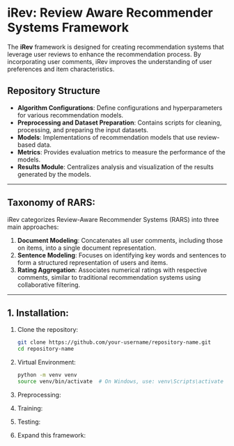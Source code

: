 # iRev: Review Aware Recommender Systems Framework

The **iRev** framework is designed for creating recommendation systems that leverage user reviews to enhance the recommendation process. By incorporating user comments, iRev improves the understanding of user preferences and item characteristics.

## Repository Structure

- **Algorithm Configurations**: Define configurations and hyperparameters for various recommendation models.
- **Preprocessing and Dataset Preparation**: Contains scripts for cleaning, processing, and preparing the input datasets.
- **Models**: Implementations of recommendation models that use review-based data.
- **Metrics**: Provides evaluation metrics to measure the performance of the models.
- **Results Module**: Centralizes analysis and visualization of the results generated by the models.

------

## Taxonomy of RARS:

iRev categorizes Review-Aware Recommender Systems (RARS) into three main approaches:

1. **Document Modeling**: Concatenates all user comments, including those on items, into a single document representation.
2. **Sentence Modeling**: Focuses on identifying key words and sentences to form a structured representation of users and items.
3. **Rating Aggregation**: Associates numerical ratings with respective comments, similar to traditional recommendation systems using collaborative filtering.

------

## 1. Installation:

1. Clone the repository:
   ```bash
   git clone https://github.com/your-username/repository-name.git
   cd repository-name
2. Virtual Environment:

   ```bash
   python -m venv venv
   source venv/bin/activate  # On Windows, use: venv\Scripts\activate

3. Preprocessing:

4. Training:

5. Testing:

6. Expand this framework:

